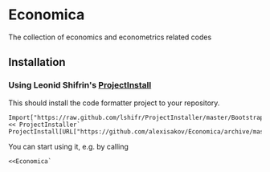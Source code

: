 # Economica
The collection of economics and econometrics related codes

## Installation

### Using Leonid Shifrin's [ProjectInstall](https://github.com/lshifr/ProjectInstaller)

This should install the code formatter project to your repository. 
    
    Import["https://raw.github.com/lshifr/ProjectInstaller/master/BootstrapInstall.m"]
    << ProjectInstaller`
    ProjectInstall[URL["https://github.com/alexisakov/Economica/archive/master.zip"]]

You can start using it, e.g. by calling

    <<Economica`
    
